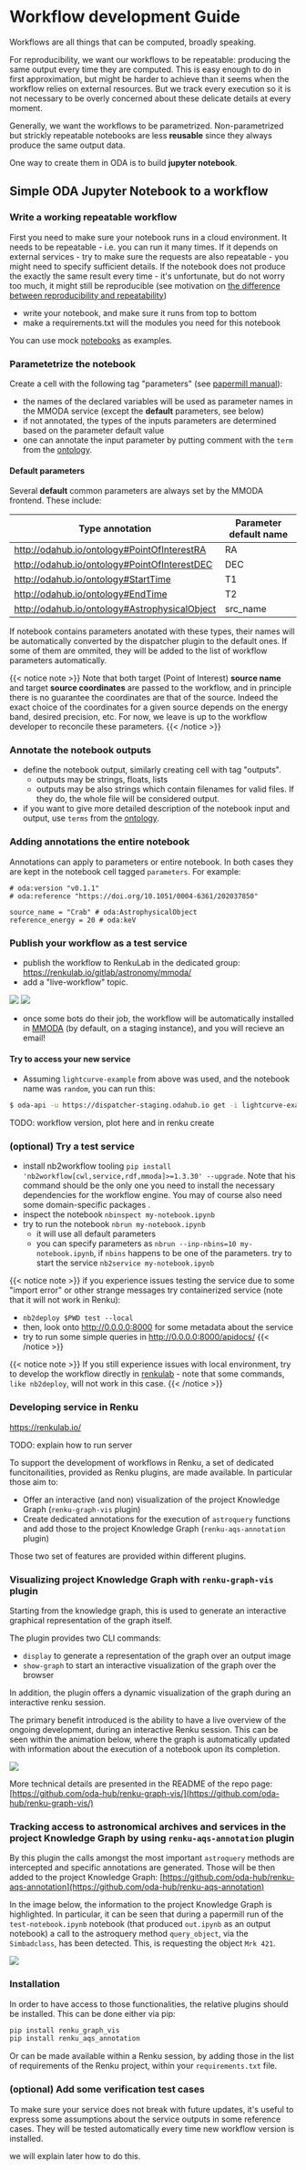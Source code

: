 # Workflow development Guide

Workflows are all things that can be computed, broadly speaking. 

For reproducibility, we want our workflows to be repeatable: producing the same output every time they are computed. 
This is easy enough to do in first approximation, but might be harder to achieve than it seems when the workflow relies on external resources. But we track every execution so it is not necessary to be overly concerned about these delicate details at every moment.

Generally, we want the workflows to be parametrized. Non-parametrized but strickly repeatable notebooks are less **reusable** since they always produce the same output data.

One way to create them in ODA is to build **jupyter notebook**.

## Simple ODA Jupyter Notebook to a workflow

### Write a working repeatable workflow

First you need to make sure your notebook runs in a cloud environment. It needs to be repeatable - i.e. you can run it many times. If it depends on external services - try to make sure the requests are also repeatable - you might need to specify sufficient details. If the notebook does not produce the exactly
the same result every time - it's unfortunate, but do not worry too much, it might still be reproducible (see motivation on [the difference between reproducibility and repeatability](https://github.com/volodymyrss/reproducibility-motivation/))

* write your notebook, and make sure it runs from top to bottom
* make a requirements.txt will the modules you need for this notebook

You can use mock [notebooks](https://renkulab.io/gitlab/astronomy/mmoda/mmoda-nb2workflow-example/-/tree/master/notebooks) as examples.

### Parametetrize the notebook 

Create a cell with the following tag "parameters" (see [papermill manual](https://papermill.readthedocs.io/en/latest/usage-parameterize.html#designate-parameters-for-a-cell)):
  * the names of the declared variables will be used as parameter names in the MMODA service (except the **default** parameters, see below)
  * if not annotated, the types of the inputs parameters are determined based on the parameter default value
  * one can annotate the input parameter by putting comment with the `term` from the [ontology](https://odahub.io/docs/guide-ontology).

#### Default parameters

Several **default** common parameters are always set by the MMODA frontend. These include:

  | Type annotation | Parameter default name |
  | ---------------- | -------------- |
  | http://odahub.io/ontology#PointOfInterestRA | RA |
  | http://odahub.io/ontology#PointOfInterestDEC | DEC |
  | http://odahub.io/ontology#StartTime | T1 |
  | http://odahub.io/ontology#EndTime | T2 |
  | http://odahub.io/ontology#AstrophysicalObject | src_name |
  
If notebook contains parameters anotated with these types, their names will be automatically converted by the dispatcher plugin to the default ones. If some of them are ommited, they will be added to the list of workflow parameters automatically.

{{< notice note >}}
Note that both target (Point of Interest) **source name** and target **source coordinates** are passed to the workflow, and in principle there is no guarantee the coordinates are that of the source. Indeed the exact choice of the coordinates for a given source depends on the energy band, desired precision, etc. For now, we leave is up to the workflow developer to reconcile these parameters.
{{< /notice >}}
    

### Annotate the notebook outputs

* define the notebook output, similarly creating cell with tag "outputs". 
  * outputs may be strings, floats, lists
  * outputs may be also strings which contain filenames for valid files. If they do, the whole file will be considered output.
* if you want to give more detailed description of the notebook input and output, use `terms` from the [ontology]([docs/guide-ontology.](https://odahub.io/docs/guide-ontology)).


### Adding annotations the entire notebook

Annotations can apply to parameters or entire notebook. In both cases they are kept in the notebook cell tagged `parameters`.
For example:

```
# oda:version "v0.1.1"
# oda:reference "https://doi.org/10.1051/0004-6361/202037850"

source_name = "Crab" # oda:AstrophysicalObject
reference_energy = 20 # oda:keV
```

### Publish your workflow as a test service
* publish the workflow to RenkuLab in the dedicated group: https://renkulab.io/gitlab/astronomy/mmoda/
* add a "live-workflow" topic.

![](../live-workflow-tag-set.png)
![](../live-workflow-tag.png)


* once some bots do their job, the workflow will be automatically installed in [MMODA](https://www.astro.unige.ch/mmoda) (by default, on a staging instance), and you will recieve an email!
####  Try to access your new service

* Assuming `lightcurve-example` from above was used, and the notebook name was `random`, you can run this:

```bash
$ oda-api -u https://dispatcher-staging.odahub.io get -i lightcurve-example -p random -a n_bins=5
```

TODO: workflow version, plot here and in renku create



### (optional) Try a test service

* install nb2workflow tooling `pip install 'nb2workflow[cwl,service,rdf,mmoda]>=1.3.30' --upgrade`. Note that his command should be the only one you need to install the necessary dependencies for the workflow engine. You may of course also need some domain-specific packages .
* inspect the notebook `nbinspect my-notebook.ipynb`
* try to run the notebook `nbrun my-notebook.ipynb`
  * it will use all default parameters 
  * you can specify parameters as `nbrun --inp-nbins=10 my-notebook.ipynb`, if `nbins` happens to be one of the parameters.
 try to start the service `nb2service my-notebook.ipynb`

{{< notice note >}}
if you experience issues testing the service due to some "import error" or other strange messages try containerized service (note that it will not work in Renku):

* `nb2deploy $PWD test --local`
* then, look onto http://0.0.0.0:8000 for some metadata about the service
* try to run some simple queries in http://0.0.0.0:8000/apidocs/
{{< /notice >}}

{{< notice note >}}
If you still experience issues with local environment, try to develop the workflow directly in [renkulab]() - note that some commands, `like nb2deploy`, will not work in this case.
{{< /notice >}}

### Developing service in Renku


https://renkulab.io/

TODO: explain how to run server

To support the development of workflows in Renku, a set of dedicated funcitonailities, provided as Renku plugins, are made available. In particular those aim to:

* Offer an interactive (and non) visualization of the project Knowledge Graph (`renku-graph-vis` plugin)
* Create dedicated annotations for the execution of `astroquery` functions and add those to the project Knowledge Graph (`renku-aqs-annotation` plugin)

Those two set of features are provided within different plugins.

### Visualizing project Knowledge Graph with `renku-graph-vis` plugin

Starting from the knowledge graph, this is used to generate an interactive graphical representation of the graph itself.

The plugin provides two CLI commands:
  * `display` to generate a representation of the graph over an output image
  * `show-graph` to start an interactive visualization of the graph over the browser

In addition, the plugin offers a dynamic visualization of the graph during an interactive renku session.

The primary benefit introduced is the ability to have a live overview of the ongoing development, during an interactive Renku session. This can be seen within the animation below, where the graph is automatically updated with information about the execution of a notebook upon its completion.

![](renkulab_execution_example_2.gif)

More technical details are presented in the README of the repo page: [https://github.com/oda-hub/renku-graph-vis/](https://github.com/oda-hub/renku-graph-vis/)

### Tracking access to astronomical archives and services in the project Knowledge Graph by using `renku-aqs-annotation` plugin

By this plugin the calls amongst the most important `astroquery` methods are intercepted and specific annotations are generated. Those will be then added to the project Knowledge Graph: [https://github.com/oda-hub/renku-aqs-annotation](https://github.com/oda-hub/renku-aqs-annotation)

In the image below, the information to the project Knowledge Graph is highlighted. In particular, it can be seen that during a papermill run of the `test-notebook.ipynb` notebook (that produced `out.ipynb` as an output notebook) a call to the astroquery method `query_object`, via the `Simbadclass`, has been detected. This, is requesting the object `Mrk 421`.

![](details_astroquery_annotations_1.png)

### Installation

In order to have access to those functionalities, the relative plugins should be installed. This can be done either via pip:

```bash
pip install renku_graph_vis
pip install renku_aqs_annotation
```

Or can be made available within a Renku session, by adding those in the list of requirements of the Renku project, within your `requirements.txt` file.

### (optional) Add some verification test cases

To make sure your service does not break with future updates, it's useful to express some assumptions about the service outputs in some reference cases.
They will be tested automatically every time new workflow version is installed.

we will explain later how to do this.
